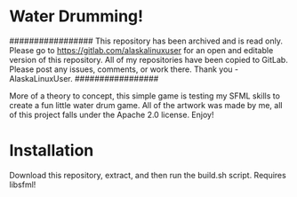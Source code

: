 # Water Drumming!

#################
This repository has been archived and is read only. Please go to https://gitlab.com/alaskalinuxuser for an open and editable version of this repository. All of my repositories have been copied to GitLab. Please post any issues, comments, or work there. Thank you - AlaskaLinuxUser.
#################


More of a theory to concept, this simple game is testing my SFML skills to create a fun little water drum game. All of the artwork was made by me, all of this project falls under the Apache 2.0 license. Enjoy!

# Installation

Download this repository, extract, and then run the build.sh script. Requires libsfml!
